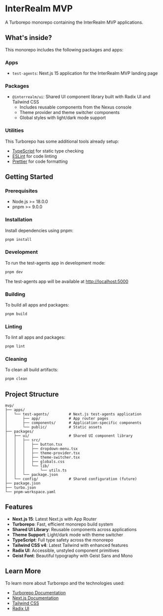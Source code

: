 # InterRealm MVP

A Turborepo monorepo containing the InterRealm MVP applications.

## What's inside?

This monorepo includes the following packages and apps:

### Apps

- `test-agents`: Next.js 15 application for the InterRealm MVP landing page

### Packages

- `@interrealm/ui`: Shared UI component library built with Radix UI and Tailwind CSS
  - Includes reusable components from the Nexus console
  - Theme provider and theme switcher components
  - Global styles with light/dark mode support

### Utilities

This Turborepo has some additional tools already setup:

- [TypeScript](https://www.typescriptlang.org/) for static type checking
- [ESLint](https://eslint.org/) for code linting
- [Prettier](https://prettier.io) for code formatting

## Getting Started

### Prerequisites

- Node.js >= 18.0.0
- pnpm >= 9.0.0

### Installation

Install dependencies using pnpm:

```bash
pnpm install
```

### Development

To run the test-agents app in development mode:

```bash
pnpm dev
```

The test-agents app will be available at [http://localhost:5000](http://localhost:5000)

### Building

To build all apps and packages:

```bash
pnpm build
```

### Linting

To lint all apps and packages:

```bash
pnpm lint
```

### Cleaning

To clean all build artifacts:

```bash
pnpm clean
```

## Project Structure

```
mvp/
├── apps/
│   └── test-agents/         # Next.js test-agents application
│       ├── app/             # App router pages
│       ├── components/      # Application-specific components
│       └── public/          # Static assets
├── packages/
│   ├── ui/                  # Shared UI component library
│   │   ├── src/
│   │   │   ├── button.tsx
│   │   │   ├── dropdown-menu.tsx
│   │   │   ├── theme-provider.tsx
│   │   │   ├── theme-switcher.tsx
│   │   │   ├── globals.css
│   │   │   └── lib/
│   │   │       └── utils.ts
│   │   └── package.json
│   └── config/              # Shared configuration (future)
├── package.json
├── turbo.json
└── pnpm-workspace.yaml
```

## Features

- **Next.js 15**: Latest Next.js with App Router
- **Turborepo**: Fast, efficient monorepo build system
- **Shared UI Library**: Reusable components across applications
- **Theme Support**: Light/dark mode with theme switcher
- **TypeScript**: Full type safety across the monorepo
- **Tailwind CSS v4**: Latest Tailwind with enhanced features
- **Radix UI**: Accessible, unstyled component primitives
- **Geist Font**: Beautiful typography with Geist Sans and Mono

## Learn More

To learn more about Turborepo and the technologies used:

- [Turborepo Documentation](https://turbo.build/repo/docs)
- [Next.js Documentation](https://nextjs.org/docs)
- [Tailwind CSS](https://tailwindcss.com)
- [Radix UI](https://www.radix-ui.com)
